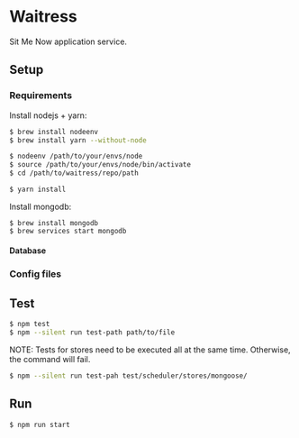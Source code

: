 # Waitress
Sit Me Now application service.


## Setup

### Requirements
Install nodejs + yarn:
```bash
$ brew install nodeenv
$ brew install yarn --without-node

$ nodeenv /path/to/your/envs/node
$ source /path/to/your/envs/node/bin/activate
$ cd /path/to/waitress/repo/path

$ yarn install
```

Install mongodb:
```
$ brew install mongodb
$ brew services start mongodb
```

#### Database

### Config files


## Test
```bash
$ npm test
$ npm --silent run test-path path/to/file
```

NOTE: Tests for stores need to be executed all at the same time. Otherwise,
the command will fail.

```bash
$ npm --silent run test-pah test/scheduler/stores/mongoose/
```

## Run
```bash
$ npm run start
```
